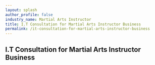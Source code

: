 ```yaml
---
layout: splash 
author_profile: false 
industry_name: Martial Arts Instructor
title: I.T Consultation for Martial Arts Instructor Business
permalink: /it-consultation-for-martial-arts-instructor-business
---
```


## I.T Consultation for Martial Arts Instructor Business